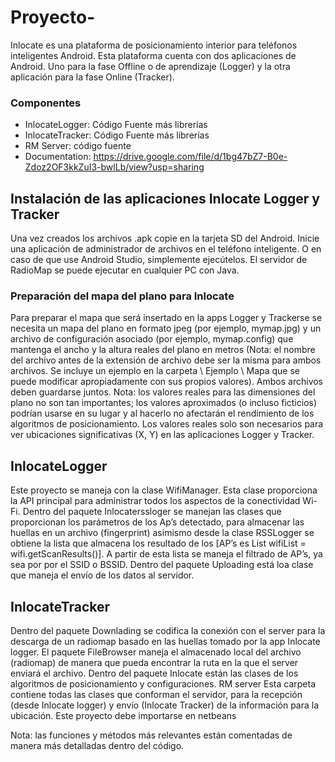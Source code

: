# Proyecto-
Inlocate es una plataforma de posicionamiento interior para teléfonos inteligentes Android. Esta plataforma cuenta con dos aplicaciones de Android. Uno para la fase Offline o de aprendizaje (Logger) y la otra aplicación para la fase Online (Tracker).


### Componentes


* InlocateLogger: Código Fuente más librerías
* InlocateTracker: Código Fuente más librerías 
* RM Server: código fuente 
* Documentation: https://drive.google.com/file/d/1bg47bZ7-B0e-Zdoz2OF3kkZuI3-bwlLb/view?usp=sharing

## Instalación de las aplicaciones Inlocate Logger y Tracker
Una vez creados  los archivos .apk  copie en la tarjeta SD del Android. Inicie una aplicación de administrador de archivos en el teléfono inteligente. O en caso de que use Android Studio, simplemente ejecútelos.
El servidor de RadioMap se puede ejecutar en cualquier PC con Java.

### Preparación del mapa del plano para Inlocate

Para preparar el mapa que será insertado en la apps Logger y Trackerse se necesita  un mapa del plano en formato jpeg (por ejemplo, mymap.jpg) y un archivo de configuración asociado (por ejemplo, mymap.config) que mantenga el ancho y la altura reales del plano en metros (Nota: el nombre del archivo antes de la extensión de archivo debe ser la misma para ambos archivos. Se incluye un ejemplo en la carpeta \ Ejemplo \ Mapa que se puede modificar apropiadamente con sus propios valores). Ambos archivos deben guardarse juntos.
Nota: los valores reales para las dimensiones del plano no son tan importantes; los valores aproximados (o incluso ficticios) podrían usarse en su lugar y al hacerlo no afectarán el rendimiento de los algoritmos de posicionamiento. Los valores reales solo son necesarios para ver ubicaciones significativas (X, Y) en las aplicaciones Logger y Tracker.

## InlocateLogger
Este proyecto se maneja con la clase WifiManager. Esta clase proporciona la API principal para administrar todos los aspectos de la conectividad Wi-Fi.
Dentro del paquete Inlocaterssloger se manejan las clases que proporcionan los parámetros de los Ap’s detectado, para almacenar las huellas en un archivo (fingerprint) asimismo desde la clase RSSLogger  se obtiene la lista que almacena los resultado de los [AP’s es  List<ScanResult> wifiList = wifi.getScanResults()]. A partir de esta lista se maneja el filtrado de AP’s, ya sea por por el SSID o BSSID.
Dentro del paquete Uploading está loa clase que maneja el envío de los datos al servidor.
  
## InlocateTracker

Dentro del paquete Downlading se codifica la conexión con el server para la descarga de un radiomap basado en las huellas tomado por la app Inlocate logger.
El paquete FileBrowser maneja el almacenado local del archivo (radiomap) de manera que pueda encontrar la ruta en la que el server enviará el archivo.
Dentro del paquete Inlocate están las clases de los algoritmos de posicionamiento y configuraciones.
RM server
Esta carpeta contiene todas las clases que conforman el servidor, para la recepción (desde Inlocate logger)  y envío (Inlocate Tracker) de la información para la ubicación. Este proyecto debe importarse en netbeans



Nota: las funciones y métodos más relevantes están comentadas de manera más detalladas dentro del código.



